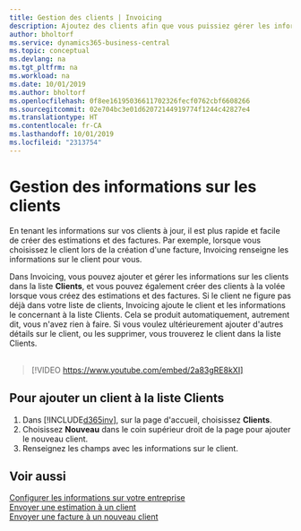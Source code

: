 ```yaml
---
title: Gestion des clients | Invoicing
description: Ajoutez des clients afin que vous puissiez gérer les informations les concernant et envoyer des estimations et des factures plus rapidement.
author: bholtorf
ms.service: dynamics365-business-central
ms.topic: conceptual
ms.devlang: na
ms.tgt_pltfrm: na
ms.workload: na
ms.date: 10/01/2019
ms.author: bholtorf
ms.openlocfilehash: 0f8ee16195036611702326fecf0762cbf6608266
ms.sourcegitcommit: 02e704bc3e01d62072144919774f1244c42827e4
ms.translationtype: HT
ms.contentlocale: fr-CA
ms.lasthandoff: 10/01/2019
ms.locfileid: "2313754"
---
```

# <a name="managing-information-about-customers"></a>Gestion des informations sur les clients
En tenant les informations sur vos clients à jour, il est plus rapide et facile de créer des estimations et des factures. Par exemple, lorsque vous choisissez le client lors de la création d'une facture, Invoicing renseigne les informations sur le client pour vous.  

Dans Invoicing, vous pouvez ajouter et gérer les informations sur les clients dans la liste **Clients**, et vous pouvez également créer des clients à la volée lorsque vous créez des estimations et des factures. Si le client ne figure pas déjà dans votre liste de clients, Invoicing ajoute le client et les informations le concernant à la liste Clients. Cela se produit automatiquement, autrement dit, vous n'avez rien à faire. Si vous voulez ultérieurement ajouter d'autres détails sur le client, ou les supprimer, vous trouverez le client dans la liste Clients.    <br></br>


> [!VIDEO https://www.youtube.com/embed/2a83gRE8kXI]

## <a name="to-add-a-customer-in-the-customers-list"></a>Pour ajouter un client à la liste Clients
1. Dans [!INCLUDE[d365inv](includes/d365inv.md)], sur la page d'accueil, choisissez **Clients**.  
2. Choisissez **Nouveau** dans le coin supérieur droit de la page pour ajouter le nouveau client.  
3. Renseignez les champs avec les informations sur le client.  

## <a name="see-also"></a>Voir aussi
[Configurer les informations sur votre entreprise](set-up-business-profile.md)  
[Envoyer une estimation à un client](send-estimate.md)  
[Envoyer une facture à un nouveau client](send-invoice.md)
